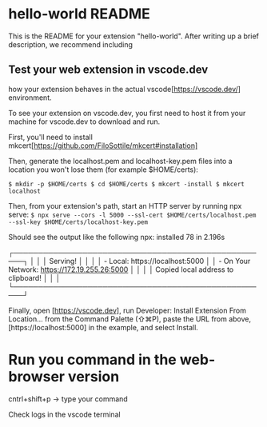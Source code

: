# hello-world README

This is the README for your extension "hello-world". After writing up a brief description, we recommend including 

## Test your web extension in vscode.dev

how your extension behaves in the actual vscode[https://vscode.dev/] environment.

To see your extension on vscode.dev, you first need to host it from your machine for vscode.dev to download and run.

First, you'll need to install mkcert[https://github.com/FiloSottile/mkcert#installation]

Then, generate the localhost.pem and localhost-key.pem files into a location you won't lose them (for example $HOME/certs):

`
    $ mkdir -p $HOME/certs
    $ cd $HOME/certs
    $ mkcert -install
    $ mkcert localhost
`

Then, from your extension's path, start an HTTP server by running npx serve:
`$ npx serve --cors -l 5000 --ssl-cert $HOME/certs/localhost.pem --ssl-key $HOME/certs/localhost-key.pem`

Should see the output like the following 
npx: installed 78 in 2.196s

   ┌────────────────────────────────────────────────────┐
   │                                                    │
   │   Serving!                                         │
   │                                                    │
   │   - Local:            https://localhost:5000       │
   │   - On Your Network:  https://172.19.255.26:5000   │
   │                                                    │
   │   Copied local address to clipboard!               │
   │                                                    │
   └────────────────────────────────────────────────────┘

   Finally, open [https://vscode.dev], run Developer: Install Extension From Location... from the Command Palette (⇧⌘P), paste the URL from above, [https://localhost:5000] in the example, and select Install.

   # Run you command in the web-browser version

   cntrl+shift+p -> type your command

   Check logs in the vscode terminal